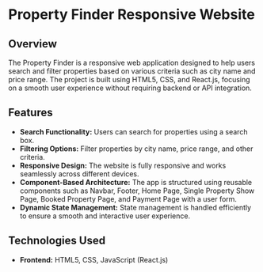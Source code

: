# Property Finder Responsive Website

## Overview
The Property Finder is a responsive web application designed to help users search and filter properties based on various criteria such as city name and price range. The project is built using HTML5, CSS, and React.js, focusing on a smooth user experience without requiring backend or API integration.

## Features
- **Search Functionality:** Users can search for properties using a search box.
- **Filtering Options:** Filter properties by city name, price range, and other criteria.
- **Responsive Design:** The website is fully responsive and works seamlessly across different devices.
- **Component-Based Architecture:** The app is structured using reusable components such as Navbar, Footer, Home Page, Single Property Show Page, Booked Property Page, and Payment Page with a user form.
- **Dynamic State Management:** State management is handled efficiently to ensure a smooth and interactive user experience.

## Technologies Used
- **Frontend:** HTML5, CSS, JavaScript (React.js)


